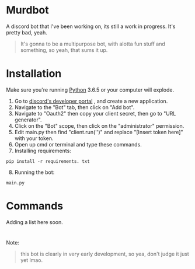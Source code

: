 # Murdbot
A discord bot that I've been working on, its still a work in progress. It's pretty bad, yeah.
> It's gonna to be a multipurpose bot, with alotta fun stuff and something, so yeah, that sums it up.

# Installation

Make sure you're running [Python](https://www.python.org/downloads/) 3.6.5 or your computer will explode.

1. Go to [discord's developer portal](https://discord.com/developers/applications) , and create a new application.
2. Navigate to the "Bot" tab, then click on "Add bot".
3. Navigate to "Oauth2" then copy your client secret, then go to "URL generator".
4. Click on the "Bot" scope, then click on the "administrator" permission.
5. Edit main.py then find "client.run('')" and replace "\[Insert token here]" with your token.
6. Open up cmd or terminal and type these commands.
7. Installing requirements:
```
pip install -r requirements. txt
```

8. Running the bot:
```
main.py
```

# Commands

Adding a list here soon.

#

Note:
> this bot is clearly in very early development, so yea, don't judge it just yet lmao.
